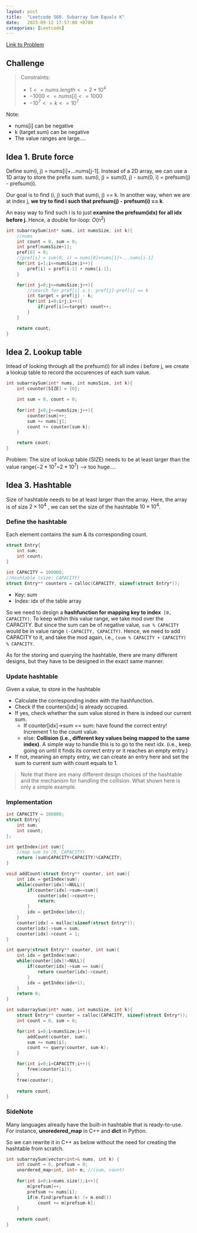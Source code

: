 ```yaml
---
layout: post
title:  "Leetcode 560. Subarray Sum Equals K"
date:   2023-09-12 17:57:00 +0700
categories: [Leetcode]
---
```


[Link to Problem](https://leetcode.com/problems/subarray-sum-equals-k/description/)

## Challenge

> Constraints:
> * $1 <= nums.length <= 2 * 10^4$
> * $-1000 <= nums[i] <= 1000$
> * $-10^7 <= k <= 10^7$

Note:
* nums[i] can be negative
* k (target sum) can be negative
* The value ranges are large....


## Idea 1. Brute force

Define sum(i, j) = nums[i]+...nums[j-1].
Instead of a 2D array, we can use a 1D array to store the prefix sum.
sum(i, j) = sum(0, j) - sum(0, i) = prefsum(j) - prefsum(i).

Our goal is to find (i, j) such that sum(i, j) == k. In another way, when we are at index j, **we try to find i such that prefsum(j) - prefsum(i) == k**.

An easy way to find such i is to just **examine the prefsum(idx) for all idx before j.** Hence, a double for-loop: $O(n^2)$

```cpp
int subarraySum(int* nums, int numsSize, int k){
    //nums
    int count = 0, sum = 0;
    int pref[numsSize+1];
    pref[0] = 0;
    //pref[i] = sum(0, i) = nums[0]+nums[1]+...nums[i-1]
    for(int i=1;i<=numsSize;i++){
        pref[i] = pref[i-1] + nums[i-1];
    }

    for(int j=0;j<=numsSize;j++){
        //search for pref[i] s.t. pref[j]-pref[i] == k
        int target = pref[j] - k;
        for(int i=0;i<j;i++){
            if(pref[i]==target) count++;
        }
    }

    return count;
}
```

## Idea 2. Lookup table

Intead of looking through all the prefsum(i) for all index i before j, we create a lookup table to record the occurences of each sum value.

```cpp
int subarraySum(int* nums, int numsSize, int k){
    int counter[SIZE] = {0}; 

    int sum = 0, count = 0;
    
    for(int j=0;j<=numsSize;j++){
        counter[sum]++;
        sum += nums[j];
        count += counter[sum-k];
    }

    return count;
}
```

Problem: The size of lookup table (SIZE) needs to be at least larger than the value range($-2*10^7$~$2*10^7$)   --> too huge....


## Idea 3. Hashtable

Size of hashtable needs to be at least larger than the array. Here, the array is of size $2\times10^4$ , we can set the size of the hashtable $10\times10^4$.

### Define the hashtable

Each element contains the sum & its corresponding count.

```cpp
struct Entry{
    int sum;
    int count;
}

int CAPACITY = 100000;
//Hashtable (size: CAPACITY)
struct Entry** counters = calloc(CAPACITY, sizeof(struct Entry*));
```

* Key: sum
* Index: idx of the table array

So we need to design a **hashfunction for mapping key to index**` [0, CAPACITY)`. To keep within this value range, we take mod over the CAPACITY. But since the sum can be of negative value, `sum % CAPACITY` would be in value range `(-CAPACITY, CAPACITY)`. Hence, we need to add CAPACITY to it, and take the mod again, i.e., `(sum % CAPACITY + CAPACITY) % CAPACITY`.

As for the storing and querying the hashtable, there are many different designs, but they have to be designed in the exact same manner.


### Update hashtable

Given a value, to store in the hashtable
* Calculate the corresponding index with the hashfunction.
* Check if the counters[idx] is already occupied.
* If yes, check whether the sum value stored in there is indeed our current sum. 
    * If counter[idx]->sum == sum: have found the correct entry! Increment 1 to the count value.
    * else: **Collision** **(i.e., different key values being mapped to the same index)**. A simple way to handle this is to go to the next idx. (i.e., keep going on until it finds its correct entry or it reaches an empty entry.)
* If not, meaning an empty entry, we can create an entry here and set the sum to current sum with count equals to 1.

> Note that there are many different design choices of the hashtable and the mechanism for handling the collision. What shown here is only a simple example.

### Implementation

```cpp
int CAPACITY = 100000;
struct Entry{
    int sum;
    int count;
};

int getIndex(int sum){
    //map sum to [0, CAPACITY)
    return (sum%CAPACITY+CAPACITY)%CAPACITY;
}

void addCount(struct Entry** counter, int sum){
    int idx = getIndex(sum);
    while(counter[idx]!=NULL){
        if(counter[idx]->sum==sum){
            counter[idx]->count++;
            return;
        }
        idx = getIndex(idx+1);
    }
    counter[idx] = malloc(sizeof(struct Entry*));
    counter[idx]->sum = sum;
    counter[idx]->count = 1;
}

int query(struct Entry** counter, int sum){
    int idx = getIndex(sum);
    while(counter[idx]!=NULL){
        if(counter[idx]->sum == sum){
            return counter[idx]->count;
        }
        idx = getIndex(idx+1);
    }
    return 0;
}

int subarraySum(int* nums, int numsSize, int k){
    struct Entry** counter = calloc(CAPACITY, sizeof(struct Entry*));
    int count = 0, sum = 0;

    for(int i=0;i<numsSize;i++){
        addCount(counter, sum);
        sum += nums[i];
        count += query(counter, sum-k);
    }

    for(int i=0;i<CAPACITY;i++){
        free(counter[i]);
    }
    free(counter);
    
    return count;
}
```

### SideNote

Many languages already have the built-in hashtable that is ready-to-use. For instance, **unoredered_map** in C++ and **dict** in Python.

So we can rewrite it in C++ as below without the need for creating the hashtable from scratch.

```cpp
int subarraySum(vector<int>& nums, int k) {
    int count = 0, prefsum = 0;
    unordered_map<int, int> m; //(sum, count)
        
    for(int i=0;i<nums.size();i++){
        m[prefsum]++;
        prefsum += nums[i];
        if(m.find(prefsum-k) != m.end())
            count += m[prefsum-k];
    }
        
    return count;
}
```